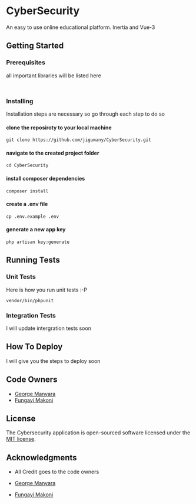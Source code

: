 # CyberSecurity

An easy to use online educational platform. Inertia and Vue-3

## Getting Started

### Prerequisites

all important libraries will be listed here

```


```

### Installing

Installation steps are necessary so go through each step to do so

#### clone the reposiroty to your local machine

```
git clone https://github.com/jigumany/CyberSecurity.git

```

#### navigate to the created project folder

```
cd CyberSecurity

```

#### install composer dependencies

```
composer install

```

#### create a .env file

```
cp .env.example .env

```

#### generate a new app key

```
php artisan key:generate

```

## Running Tests

### Unit Tests

Here is how you run unit tests :-P

```
vendor/bin/phpunit
```

### Integration Tests

I will update intergration tests soon

## How To Deploy

I will give you the steps to deploy soon

## Code Owners

-   [George Manyara](https://github.com/jigumany)
-   [Fungayi Makoni](https://github.com/fungayimakoni)

## License

The Cybersecurity application is open-sourced software licensed under the [MIT license](https://opensource.org/licenses/MIT).

## Acknowledgments

-   All Credit goes to the code owners

-   [George Manyara](https://github.com/jigumany)
-   [Fungayi Makoni](https://github.com/fungayimakoni)
